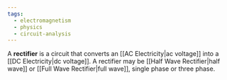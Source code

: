 ```yaml
---
tags:
  - electromagnetism
  - physics
  - circuit-analysis
---
```

A **rectifier** is a circuit that converts an [[AC Electricity|ac voltage]] into a [[DC Electricity|dc voltage]]. A rectifier may be [[Half Wave Rectifier|half wave]] or [[Full Wave Rectifier|full wave]], single phase or three phase.